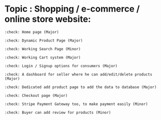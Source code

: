 # Topic : Shopping / e-commerce / online store website:

    :check: Home page (Major)

    :check: Dynamic Product Page (Major)

    :check: Working Search Page (Minor)

    :check: Working Cart system (Major)

    :check: Login / Signup options for consumers (Major)

    :check: A dashboard for seller where he can add/edit/delete products (Major)

    :check: Dedicated add product page to add the data to database (Major)

    :check: Checkout page (Major)

    :check: Stripe Payment Gateway too, to make payment easily (Minor)
    
    :check: Buyer can add review for products (Minor)